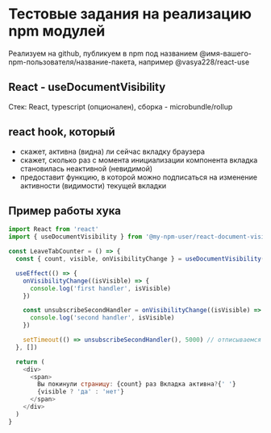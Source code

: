 # Тестовые задания на реализацию npm модулей

Реализуем на github, публикуем в npm под названием @имя-вашего-npm-пользователя/название-пакета, например @vasya228/react-use

## React - useDocumentVisibility
Стек: React, typescript (опционален), сборка - microbundle/rollup
## react hook, который

* скажет, активна (видна) ли сейчас вкладку браузера
* скажет, сколько раз с момента инициализации компонента вкладка становилась неактивной (невидимой)
* предоставит функцию, в которой можно подписаться на изменение активности (видимости) текущей вкладки

## Пример работы хука

```javascript
import React from 'react'
import { useDocumentVisibility } from '@my-npm-user/react-document-visibility'

const LeaveTabCounter = () => {
  const { count, visible, onVisibilityChange } = useDocumentVisibility()

  useEffect(() => {
    onVisibilityChange((isVisible) => {
      console.log('first handler', isVisible)
    })

    const unsubscribeSecondHandler = onVisibilityChange((isVisible) => {
      console.log('second handler', isVisible)
    })

    setTimeout(() => unsubscribeSecondHandler(), 5000) // отписываемся от 'second handler' через 5 секунд
  }, [])

  return (
    <div>
      <span>
        Вы покинули страницу: {count} раз Вкладка активна?{' '}
        {visible ? 'да' : 'нет'}
      </span>
    </div>
  )
}
```
